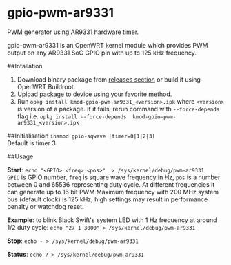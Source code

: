 # gpio-pwm-ar9331
PWM generator using AR9331 hardware timer.

gpio-pwm-ar9331 is an OpenWRT kernel module which provides PWM output on any AR9331 SoC GPIO pin with up to 125 kHz frequency.


##Intallation
1. Download binary package from [releases section](https://github.com/ASMfreaK/gpio-pwm-ar9331/releases) or build it using OpenWRT Buildroot.
2. Upload package to device using your favorite method. 
3. Run `opkg install kmod-gpio-pwm-ar9331_<version>.ipk` where `<version>` is version of a package. If it fails, rerun command with `--force-depends` flag i.e. `opkg install --force-depends  kmod-gpio-pwm-ar9331_<version>.ipk`


##Initialisation
`insmod gpio-sqwave [timer=0|1|2|3]`<br />
Default is timer 3

##Usage

**Start**:  `echo "<GPIO> <freq> <pos>"  > /sys/kernel/debug/pwm-ar9331`<br />
`GPIO` is GPIO number, `freq` is square wave frequency in Hz, `pos` is a number between 0 and 65536 representing duty cycle. At different frequencies it can generate up to 16 bit PWM Maximum frequency with 200 MHz system bus (default clock) is 125 kHz; high settings may result in performance penalty or watchdog reset.

**Example**: to blink Black Swift's system LED with 1 Hz frequency at around 1/2 duty cycle: `echo "27 1 3000" > /sys/kernel/debug/pwm-ar9331`

**Stop**: `echo - > /sys/kernel/debug/pwm-ar9331`

**Status**: `echo ? > /sys/kernel/debug/pwm-ar9331`

